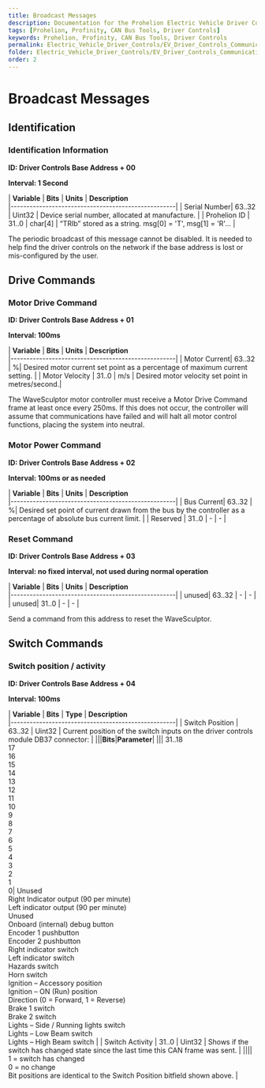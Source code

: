 ```yaml
---
title: Broadcast Messages
description: Documentation for the Prohelion Electric Vehicle Driver Controls
tags: [Prohelion, Profinity, CAN Bus Tools, Driver Controls]
keywords: Prohelion, Profinity, CAN Bus Tools, Driver Controls
permalink: Electric_Vehicle_Driver_Controls/EV_Driver_Controls_Communications_protocol/Broadcast_Messages.html
folder: Electric_Vehicle_Driver_Controls/EV_Driver_Controls_Communications_Protocol
order: 2
---
```


# Broadcast Messages

## Identification

### Identification Information

<strong>ID: Driver Controls Base Address + 00</strong> 

<strong>Interval: 1 Second</strong> 

| <strong>Variable</strong>    |   <strong>Bits</strong> | <strong>Units</strong> | <strong>Description</strong>  
|----------------------------------------------------|
| Serial Number| 63..32 | Uint32 | Device serial number, allocated at manufacture. |
| Prohelion ID | 31..0 | char[4] | “TRIb” stored as a string. msg[0] = 'T', msg[1] = 'R'... |

The periodic broadcast of this message cannot be disabled. It is needed to help find the driver controls on the network if the base address is lost or mis-configured by the user.

## Drive Commands

### Motor Drive Command

<strong>ID: Driver Controls Base Address + 01</strong> 

<strong>Interval: 100ms</strong> 

| <strong>Variable</strong>    |   <strong>Bits</strong> | <strong>Units</strong> | <strong>Description</strong>  
|----------------------------------------------------|
| Motor Current| 63..32 | %| Desired motor current set point as a percentage of maximum current setting. |
| Motor Velocity | 31..0 | m/s | Desired motor velocity set point in metres/second.|

The WaveSculptor motor controller must receive a Motor Drive Command frame at least once every 250ms.  If this does not occur, the controller will assume that communications have failed and will halt all motor control functions, placing the system into neutral.

### Motor Power Command

<strong>ID: Driver Controls Base Address + 02</strong> 

<strong>Interval: 100ms or as needed</strong> 

| <strong>Variable</strong>    |   <strong>Bits</strong> | <strong>Units</strong> | <strong>Description</strong>  
|----------------------------------------------------|
| Bus Current| 63..32 | %| Desired set point of current drawn from the bus by the controller as a percentage of absolute bus current limit. |
| Reserved | 31..0 | - | - |

### Reset Command

<strong>ID: Driver Controls Base Address + 03</strong> 

<strong>Interval: no fixed interval, not used during normal operation</strong> 

| <strong>Variable</strong>    |   <strong>Bits</strong> | <strong>Units</strong> | <strong>Description</strong>  
|----------------------------------------------------|
| unused| 63..32 | - | - |
| unused| 31..0 | - | - |

Send a command from this address to reset the WaveSculptor.

## Switch Commands

### Switch position / activity

<strong>ID: Driver Controls Base Address + 04</strong> 

<strong>Interval: 100ms</strong> 

| <strong>Variable</strong>    |   <strong>Bits</strong> | <strong>Type</strong> | <strong>Description</strong>  
|----------------------------------------------------|
| Switch Position | 63..32 | Uint32 | Current position of the switch inputs on the driver controls module DB37 connector: |
|||<strong>Bits</strong>|<strong>Parameter</strong>|
||| 31..18<br>17<br>16<br>15<br>14<br>13<br>12<br>11<br>10<br>9<br>8<br>7<br>6<br>5<br>4<br>3<br>2<br>1<br>0| Unused<br>Right Indicator output (90 per minute)<br>Left indicator output (90 per minute)<br>Unused<br>Onboard (internal) debug button<br>Encoder 1 pushbutton<br>Encoder 2 pushbutton<br>Right indicator switch<br>Left indicator switch<br>Hazards switch<br>Horn switch<br>Ignition – Accessory position<br>Ignition – ON (Run) position<br>Direction (0 = Forward, 1 = Reverse)<br>Brake 1 switch<br>Brake 2 switch<br>Lights – Side / Running lights switch<br>Lights – Low Beam switch<br>Lights – High Beam switch |
| Switch Activity | 31..0 | Uint32 | Shows if the switch has changed state since the last time this CAN frame was sent. |
|||| 1 = switch has changed<br>0 = no change<br>Bit positions are identical to the Switch Position bitfield shown above. |
